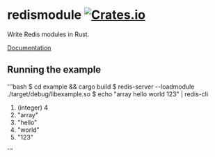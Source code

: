 # redismodule [![Crates.io](https://img.shields.io/crates/v/redismodule.svg?style=flat-square)](https://crates.io/crates/redismodule)
Write Redis modules in Rust.

[Documentation](https://docs.rs/redismodule)

## Running the example

'''bash
$ cd example && cargo build
$ redis-server --loadmodule ./target/debug/libexample.so
$ echo "array hello world 123" | redis-cli  
1) (integer) 4
2) "array"
3) "hello"
4) "world"
5) "123"

'''
